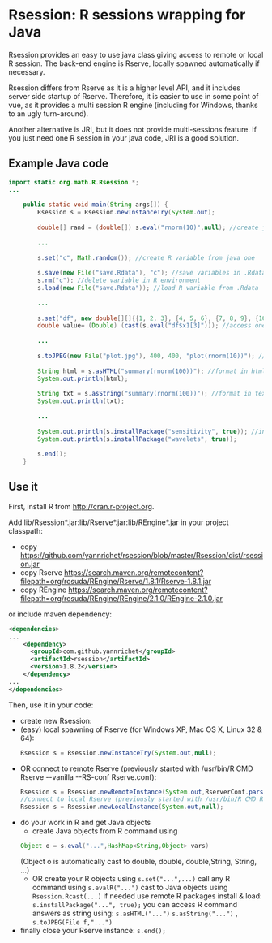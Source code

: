 # Rsession: R sessions wrapping for Java #

Rsession provides an easy to use java class giving access to remote or local R session. The back-end engine is Rserve, locally spawned automatically if necessary.

Rsession differs from Rserve as it is a higher level API, and it includes server side startup of Rserve. Therefore, it is easier to use in some point of vue, as it provides a multi session R engine (including for Windows, thanks to an ugly turn-around).

Another alternative is JRI, but it does not provide multi-sessions feature. If you just need one R session in your java code, JRI is a good solution.
## Example Java code ##
```java
import static org.math.R.Rsession.*;
...
 
    public static void main(String args[]) {
        Rsession s = Rsession.newInstanceTry(System.out);
 
        double[] rand = (double[]) s.eval("rnorm(10)",null); //create java variable from R command
 
        ...
 
        s.set("c", Math.random()); //create R variable from java one
 
        s.save(new File("save.Rdata"), "c"); //save variables in .Rdata
        s.rm("c"); //delete variable in R environment
        s.load(new File("save.Rdata")); //load R variable from .Rdata
 
        ...
 
        s.set("df", new double[][]{{1, 2, 3}, {4, 5, 6}, {7, 8, 9}, {10, 11, 12}}, "x1", "x2", "x3"); //create data frame from given vectors
        double value= (Double) (cast(s.eval("df$x1[3]"))); //access one value in data frame
 
        ...
 
        s.toJPEG(new File("plot.jpg"), 400, 400, "plot(rnorm(10))"); //create jpeg file from R graphical command (like plot)
 
        String html = s.asHTML("summary(rnorm(100))"); //format in html using R2HTML
        System.out.println(html);
 
        String txt = s.asString("summary(rnorm(100))"); //format in text
        System.out.println(txt);
 
        ...
 
        System.out.println(s.installPackage("sensitivity", true)); //install and load R package
        System.out.println(s.installPackage("wavelets", true));
 
        s.end();
    }
```
## Use it ##

First, install R from http://cran.r-project.org.

Add lib/Rsession*.jar:lib/Rserve*.jar:lib/REngine*.jar in your project classpath: 
  * copy https://github.com/yannrichet/rsession/blob/master/Rsession/dist/rsession.jar
  * copy Rserve https://search.maven.org/remotecontent?filepath=org/rosuda/REngine/Rserve/1.8.1/Rserve-1.8.1.jar
  * copy REngine https://search.maven.org/remotecontent?filepath=org/rosuda/REngine/REngine/2.1.0/REngine-2.1.0.jar


or include maven dependency:
```xml
<dependencies>
...
    <dependency>
      <groupId>com.github.yannrichet</groupId>
      <artifactId>rsession</artifactId>
      <version>1.8.2</version>
    </dependency>
...
</dependencies>
```


Then, use it in your code:
  * create new Rsession:
  * (easy) local spawning of Rserve (for Windows XP, Mac OS X, Linux 32 & 64):
    ```java
    Rsession s = Rsession.newInstanceTry(System.out,null);
    ```
  * OR connect to remote Rserve (previously started with /usr/bin/R CMD Rserve --vanilla --RS-conf Rserve.conf):
    ```java
    Rsession s = Rsession.newRemoteInstance(System.out,RserverConf.parse("R://192.168.1.1"));
    //connect to local Rserve (previously started with /usr/bin/R CMD Rserve --vanilla --RS-conf Rserve.conf):
    Rsession s = Rsession.newLocalInstance(System.out,null); 
    ```
  * do your work in R and get Java objects
    * create Java objects from R command using
    ```java
    Object o = s.eval("...",HashMap<String,Object> vars)
    ```
    (Object o is automatically cast to double, double, double,String, String, ...)
    * OR
      create your R objects using `s.set("...",...)`
      call any R command using `s.evalR("...")`
      cast to Java objects using `Rsession.Rcast(...)`
      if needed use remote R packages install & load: `s.installPackage("...", true);`
      you can access R command answers as string using: `s.asHTML("...")` `s.asString("...")` , `s.toJPEG(File f,"...")` 
  * finally close your Rserve instance: `s.end(); `

